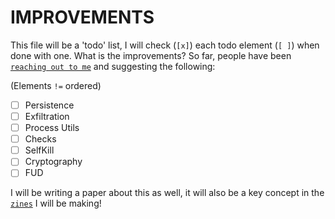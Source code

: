 # IMPROVEMENTS
This file will be a 'todo' list, I will check (`[x]`) each todo element (`[ ]`) when done with one.
What is the improvements? So far, people have been [`reaching out to me`](https://infosec.exchange/@loneicewolf/111993210560692974) and suggesting the following:

(Elements `!=` ordered)
- [ ] Persistence
- [ ] Exfiltration
- [ ] Process Utils
- [ ] Checks
- [ ] SelfKill
- [ ] Cryptography
- [ ] FUD

I will be writing a paper about this as well, it will also be a key concept in the [`zines`](https://github.com/loneicewolf/Zines) I will be making!
